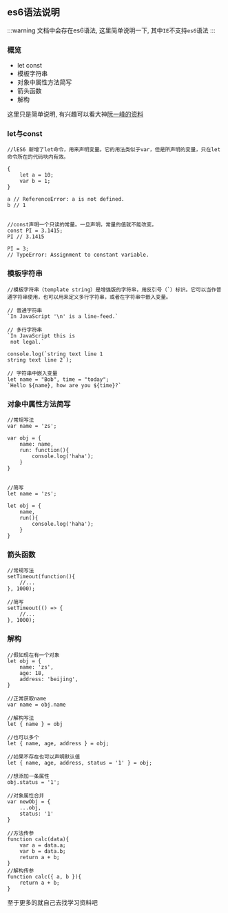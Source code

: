 ## es6语法说明

:::warning
文档中会存在es6语法, 这里简单说明一下, 其中`IE`不支持`es6`语法
:::

### 概览

- let const
- 模板字符串
- 对象中属性方法简写
- 箭头函数
- 解构

这里只是简单说明, 有兴趣可以看大神<a href="https://es6.ruanyifeng.com/" target="_blank">阮一峰的资料</a>


### let与const

```
//lES6 新增了let命令，用来声明变量。它的用法类似于var，但是所声明的变量，只在let命令所在的代码块内有效。

{
    let a = 10;
    var b = 1;
}

a // ReferenceError: a is not defined.
b // 1


//const声明一个只读的常量。一旦声明，常量的值就不能改变。
const PI = 3.1415;
PI // 3.1415

PI = 3;
// TypeError: Assignment to constant variable.
```


### 模板字符串

```
//模板字符串（template string）是增强版的字符串，用反引号（`）标识。它可以当作普通字符串使用，也可以用来定义多行字符串，或者在字符串中嵌入变量。

// 普通字符串
`In JavaScript '\n' is a line-feed.`

// 多行字符串
`In JavaScript this is
 not legal.`

console.log(`string text line 1
string text line 2`);

// 字符串中嵌入变量
let name = "Bob", time = "today";
`Hello ${name}, how are you ${time}?`
```


### 对象中属性方法简写

```
//常规写法
var name = 'zs';

var obj = {
    name: name,
    run: function(){
        console.log('haha');
    }
}


//简写
let name = 'zs';

let obj = {
    name,
    run(){
        console.log('haha');
    }
}
```


### 箭头函数

```
//常规写法
setTimeout(function(){
    //...
}, 1000);

//简写
setTimeout(() => {
    //...
}, 1000);
```


### 解构

```
//假如现在有一个对象
let obj = {
    name: 'zs',
    age: 18,
    address: 'beijing',
}

//正常获取name
var name = obj.name

//解构写法
let { name } = obj

//也可以多个
let { name, age, address } = obj;

//如果不存在也可以声明默认值
let { name, age, address, status = '1' } = obj;

//想添加一条属性
obj.status = '1';

//对象属性合并
var newObj = {
    ...obj,
    status: '1'
}

//方法传参
function calc(data){
    var a = data.a;
    var b = data.b;
    return a + b;
}
//解构传参
function calc({ a, b }){
    return a + b;
}
```

至于更多的就自己去找学习资料吧

